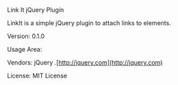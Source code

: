 Link It jQuery Plugin

LinkIt is a simple jQuery plugin to attach links to elements.

Version:
0.1.0

Usage Area:


Vendors:
jQuery .[http://jquery.com](http://jquery.com)

License:
MIT License
